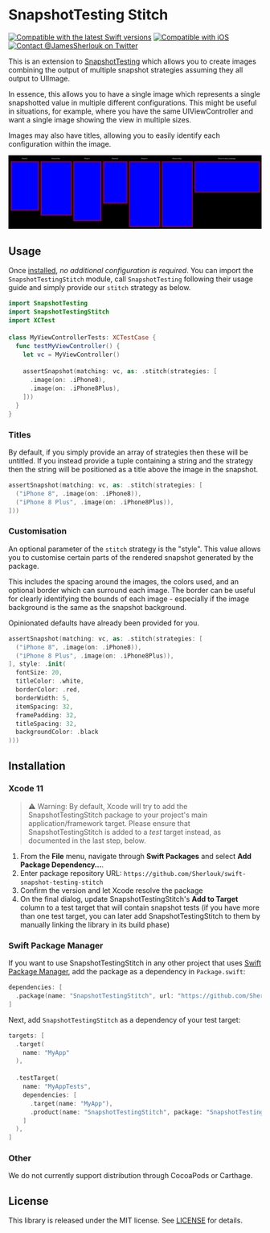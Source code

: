 # SnapshotTesting Stitch

[![Compatible with the latest Swift versions](https://img.shields.io/endpoint?url=https%3A%2F%2Fswiftpackageindex.com%2Fapi%2Fpackages%2FSherlouk%2Fswift-snapshot-testing-stitch%2Fbadge%3Ftype%3Dswift-versions)](https://swiftpackageindex.com/Sherlouk/swift-snapshot-testing-stitch) [![Compatible with iOS](https://img.shields.io/endpoint?url=https%3A%2F%2Fswiftpackageindex.com%2Fapi%2Fpackages%2FSherlouk%2Fswift-snapshot-testing-stitch%2Fbadge%3Ftype%3Dplatforms)](https://swiftpackageindex.com/Sherlouk/swift-snapshot-testing-stitch) [![Contact @JamesSherlouk on Twitter](https://img.shields.io/badge/contact-@JamesSherlouk-blue.svg)](https://twitter.com/JamesSherlouk)

This is an extension to [SnapshotTesting](https://github.com/pointfreeco/swift-snapshot-testing) which allows you to create images combining the output of multiple snapshot strategies assuming they all output to UIImage.

In essence, this allows you to have a single image which represents a single snapshotted value in multiple different configurations. This might be useful in situations, for example, where you have the same UIViewController and want a single image showing the view in multiple sizes.

Images may also have titles, allowing you to easily identify each configuration within the image.

![An image demonstrating an example output of the package. It shows seven views coloured in blue with red borders with titles above each of them naming each of the views.](Tests/SnapshotTestingStitchTests/__Snapshots__/SnapshotTestingStitch/test_withManyDevices.1.png)

## Usage

Once [installed](#installation), _no additional configuration is required_. You can import the `SnapshotTestingStitch` module, call `SnapshotTesting` following their usage guide and simply provide our `stitch` strategy as below.

```swift
import SnapshotTesting
import SnapshotTestingStitch
import XCTest

class MyViewControllerTests: XCTestCase {
  func testMyViewController() {
    let vc = MyViewController()

    assertSnapshot(matching: vc, as: .stitch(strategies: [
      .image(on: .iPhone8),
      .image(on: .iPhone8Plus),
    ]))
  }
}
```

### Titles

By default, if you simply provide an array of strategies then these will be untitled. If you instead provide a tuple
containing a string and the strategy then the string will be positioned as a title above the image in the snapshot.

```swift
assertSnapshot(matching: vc, as: .stitch(strategies: [
  ("iPhone 8", .image(on: .iPhone8)),
  ("iPhone 8 Plus", .image(on: .iPhone8Plus)),
]))
```

### Customisation

An optional parameter of the `stitch` strategy is the "style". This value allows you to customise certain parts of the
rendered snapshot generated by the package.

This includes the spacing around the images, the colors used, and an optional border which can surround each image. The
border can be useful for clearly identifying the bounds of each image - especially if the image background is the same
as the snapshot background.

Opinionated defaults have already been provided for you. 

```swift
assertSnapshot(matching: vc, as: .stitch(strategies: [
  ("iPhone 8", .image(on: .iPhone8)),
  ("iPhone 8 Plus", .image(on: .iPhone8Plus)),
], style: .init(
  fontSize: 20,
  titleColor: .white,
  borderColor: .red,
  borderWidth: 5,
  itemSpacing: 32,
  framePadding: 32,
  titleSpacing: 32,
  backgroundColor: .black
)))
```

## Installation

### Xcode 11

> ⚠️ Warning: By default, Xcode will try to add the SnapshotTestingStitch package to your project's main application/framework target. Please ensure that SnapshotTestingStitch is added to a _test_ target instead, as documented in the last step, below.

 1. From the **File** menu, navigate through **Swift Packages** and select **Add Package Dependency…**.
 2. Enter package repository URL: `https://github.com/Sherlouk/swift-snapshot-testing-stitch`
 3. Confirm the version and let Xcode resolve the package
 4. On the final dialog, update SnapshotTestingStitch's **Add to Target** column to a test target that will contain snapshot tests (if you have more than one test target, you can later add SnapshotTestingStitch to them by manually linking the library in its build phase)

### Swift Package Manager

If you want to use SnapshotTestingStitch in any other project that uses [Swift Package Manager](https://swift.org/package-manager/), add the package as a dependency in `Package.swift`:

```swift
dependencies: [
  .package(name: "SnapshotTestingStitch", url: "https://github.com/Sherlouk/swift-snapshot-testing-stitch.git", from: "0.0.3"),
]
```

Next, add `SnapshotTestingStitch` as a dependency of your test target:

```swift
targets: [
  .target(
    name: "MyApp"
  ),
  
  .testTarget(
    name: "MyAppTests", 
    dependencies: [
      .target(name: "MyApp"),
      .product(name: "SnapshotTestingStitch", package: "SnapshotTestingStitch"),
    ]
  ),
]
```

### Other

We do not currently support distribution through CocoaPods or Carthage.

## License

This library is released under the MIT license. See [LICENSE](LICENSE) for details.
